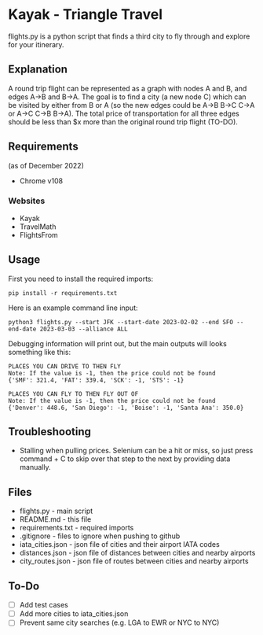# Kayak - Triangle Travel

flights.py is a python script that finds a third city to fly through and explore for your itinerary.

## Explanation

A round trip flight can be represented as a graph with nodes A and B, and edges A->B and B->A. The goal is to find a city (a new node C) which can be visited by either from B or A (so the new edges could be A->B B->C C->A or A->C C->B B->A). The total price of transportation for all three edges should be less than $x more than the original round trip flight (TO-DO).

## Requirements
(as of December 2022)
- Chrome v108

### Websites
- Kayak
- TravelMath
- FlightsFrom

## Usage

First you need to install the required imports:
```
pip install -r requirements.txt
```
Here is an example command line input: 
```
python3 flights.py --start JFK --start-date 2023-02-02 --end SFO --end-date 2023-03-03 --alliance ALL
```
Debugging information will print out, but the main outputs will looks something like this:
```
PLACES YOU CAN DRIVE TO THEN FLY
Note: If the value is -1, then the price could not be found
{'SMF': 321.4, 'FAT': 339.4, 'SCK': -1, 'STS': -1}

PLACES YOU CAN FLY TO THEN FLY OUT OF
Note: If the value is -1, then the price could not be found
{'Denver': 448.6, 'San Diego': -1, 'Boise': -1, 'Santa Ana': 350.0}
```

## Troubleshooting

- Stalling when pulling prices. Selenium can be a hit or miss, so just press command + C to skip over that step to the next by providing data manually.

## Files

- flights.py - main script
- README.md - this file
- requirements.txt - required imports
- .gitignore - files to ignore when pushing to github
- iata_cities.json - json file of cities and their airport IATA codes
- distances.json - json file of distances between cities and nearby airports
- city_routes.json - json file of routes between cities and nearby airports

## To-Do

- [ ] Add test cases
- [ ] Add more cities to iata_cities.json
- [ ] Prevent same city searches (e.g. LGA to EWR or NYC to NYC)
